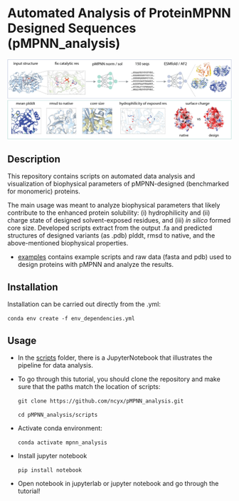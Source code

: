 # Automated Analysis of ProteinMPNN Designed Sequences (pMPNN_analysis)
![pipeline](/figure_pipeline/pipeline.png)
## Description

This repository contains scripts on automated data analysis and visualization of biophysical parameters of pMPNN-designed (benchmarked for monomeric) proteins. 

The main usage was meant to analyze biophysical parameters that likely contribute to the enhanced protein solubility: (i) hydrophilicity and (ii) charge state of designed solvent-exposed residues, and (iii) *in silico* formed core size. Developed scripts extract from the output .fa and predicted structures of designed variants (as .pdb) plddt, rmsd to native, and the above-mentioned biophysical properties.

* [examples](https://github.com/ncyx/pMPNN_analysis/tree/main/examples) contains example scripts and raw data (fasta and pdb) used to design proteins with pMPNN and analyze the results.

## Installation 
Installation can be carried out directly from the .yml:

`conda env create -f env_dependencies.yml`

## Usage 

* In the [scripts](https://github.com/ncyx/pMPNN_analysis/tree/main/scripts) folder, there is a JupyterNotebook that illustrates the pipeline for data analysis.
* To go through this tutorial, you should clone the repository and make sure that the paths match the location of scripts:

  `git clone https://github.com/ncyx/pMPNN_analysis.git`
  
  `cd pMPNN_analysis/scripts`

* Activate conda environment:

  `conda activate mpnn_analysis`

* Install jupyter notebook

  `pip install notebook`
  
* Open notebook in jupyterlab or jupyter notebook and go through the tutorial!
